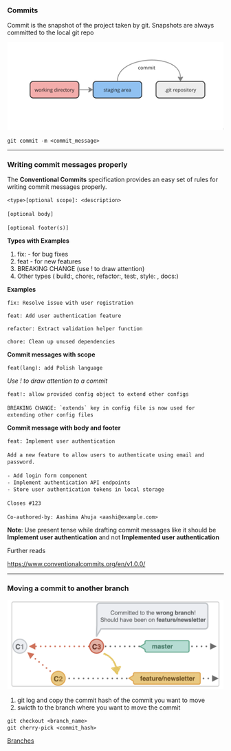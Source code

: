 ### Commits

Commit is the snapshot of the project taken by git. Snapshots are always committed to the local git repo

![alt text](../images/image-12.png)

```shell
git commit -m <commit_message>
```

---

### Writing commit messages properly

The **Conventional Commits** specification provides an easy set of rules for writing commit messages properly.

```
<type>[optional scope]: <description>

[optional body]

[optional footer(s)]
```

**Types with Examples**

1. fix: - for bug fixes
2. feat - for new features
3. BREAKING CHANGE (use ! to draw attention)
4. Other types ( build:, chore:, refactor:, test:, style: , docs:)

**Examples**

```
fix: Resolve issue with user registration
```

```
feat: Add user authentication feature
```

```
refactor: Extract validation helper function
```

```
chore: Clean up unused dependencies
```

**Commit messages with scope**

```
feat(lang): add Polish language
```

_Use ! to draw attention to a commit_

```
feat!: allow provided config object to extend other configs

BREAKING CHANGE: `extends` key in config file is now used for extending other config files
```

**Commit message with body and footer**

```
feat: Implement user authentication

Add a new feature to allow users to authenticate using email and password.

- Add login form component
- Implement authentication API endpoints
- Store user authentication tokens in local storage

Closes #123

Co-authored-by: Aashima Ahuja <aashi@example.com>
```

**Note**: Use present tense while drafting commit messages like it should be **Implement user authentication** and not **Implemented user authentication**

Further reads

https://www.conventionalcommits.org/en/v1.0.0/

---

### Moving a commit to another branch

![Alt text](../images/image-3.png)

1. git log and copy the commit hash of the commit you want to move
2. swicth to the branch where you want to move the commit

```
git checkout <branch_name>
git cherry-pick <commit_hash>
```

[Branches](branches.md)
